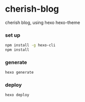 # cherish-blog

cherish blog, using hexo hexo-theme

### set up
```bash
npm install -g hexo-cli
npm install
```

### generate
```bash
hexo generate
```

### deploy
```bash
hexo deploy
```